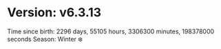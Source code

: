 # Version: v6.3.13
Time since birth: 2296 days, 55105 hours, 3306300 minutes, 198378000 seconds
Season: Winter ❄️
